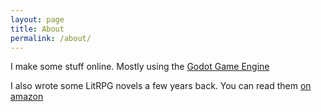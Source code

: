 ```yaml
---
layout: page
title: About
permalink: /about/
---
```


I make some stuff online. Mostly using the [Godot Game Engine](https://godotengine.org/)

I also wrote some LitRPG novels a few years back. You can read them [on amazon](https://www.amazon.com/dp/B07QBDP9WD)
